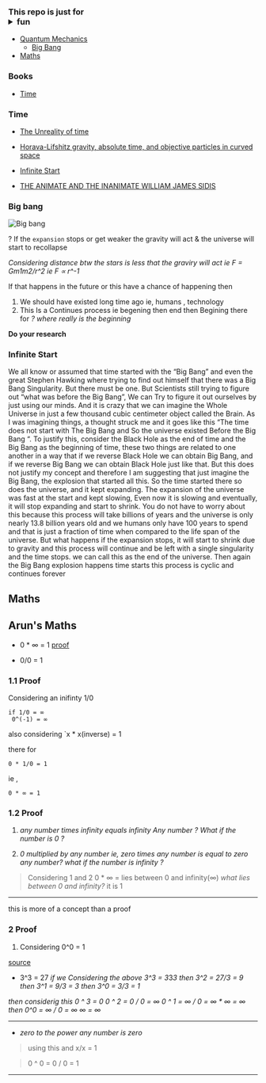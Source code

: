 <!---
<!---
# Maths

## Sine

```

sin(π*i) = i*sinh(π)

sin(-x) = -sin(x) 
```


## Complex integral

```

1.∫f(z)dz = a to b ∫ f(z(t))z'(t)dt

2.c∫f(z)dz = c1∫f(z)dz + c2∫f(z)dz 



```
2. c1 and c2 must be a smooth curve & it is used when c is not a smooth curve but it can be split into 2 `smooth` curves like rectangles sides ⌈ ≫ | & - 

-->


### This repo is just for<details> <summary> fun </summary> No i am dead serious</details> 



- [Quantum Mechanics]()
     - [Big Bang](#big-bang)
- [Maths](#maths)

### Books

- [Time](#time)


### Time

- [The Unreality of time](https://philarchive.org/archive/MCTTUO)

- [Horava-Lifshitz gravity, absolute time, and objective
particles in curved space](https://arxiv.org/pdf/0904.3412.pdf)

- [Infinite Start](#infinite-start)
- [THE ANIMATE AND THE INANIMATE WILLIAM JAMES SIDIS](https://github.com/aruncs31s/twisted-thoughts/blob/main/Books/THE%20ANIMATE%20AND%20THE%20INANIMATE%20WILLIAM%20JAMES%20SIDIS.pdf)



### Big bang


![Big bang](https://github.com/aruncs31s/twisted-thoughts/blob/main/a-diagram-illustrating-the-expansion-of-the-universe-following-the-C0DMG6.jpg?raw=true)

? If the `expansion` stops or get weaker the gravity will act & the universe will start to recollapse 

*Considering distance btw the stars is less that the graviry will act ie F = Gm1m2/r^2  ie F ∝ r^-1*

If that happens in the future or this have a chance of happening then
1. We should have existed long time ago ie, humans , technology 
2. This Is a Continues process ie begening then  end then Begining there for 
     *? where really is the beginning*
          

**Do your research**




### Infinite Start

We all know or assumed that time started with the “Big Bang” and even the great Stephen Hawking where trying to find out himself that there was a Big Bang Singularity. But there must be one. But Scientists still trying to figure out “what was before the Big Bang”, We can Try to figure it out ourselves by just using our minds.  And it is crazy that we can imagine the Whole Universe in just a few thousand cubic centimeter object called the Brain.
			As I was imagining things, a thought struck me and it goes like this “The time does not start with The Big Bang and So the universe existed Before the Big Bang “.  To justify this, consider the Black Hole as the end of time and the Big Bang as the beginning of time, these two things are related to one another in a way that if we reverse Black Hole we can obtain Big Bang, and if we reverse Big Bang we can obtain Black Hole just like that. But this does not justify my concept and therefore I am suggesting that just imagine the Big Bang, the explosion that started all this. So the time started there so does the universe, and it kept expanding. The expansion of the universe was fast at the start and kept slowing, Even now it is slowing and eventually, it will stop expanding and start to shrink. You do not have to worry about this because this process will take billions of years and the universe is only nearly 13.8 billion years old and we humans only have 100 years to spend and that is just a fraction of time when compared to the life span of the universe.
	But what happens if the expansion stops, it will start to shrink due to gravity and this process will continue and be left with a single singularity and the time stops. we can call this as the end of the universe. Then again the Big Bang explosion happens time starts this process is cyclic and continues forever

## Maths


## Arun's Maths 

- 0 * ∞ = 1 [proof](#1.1-proof)

- 0/0 = 1 


### 1.1 Proof

Considering an inifinty 1/0 

```
if 1/0 = ∞
 0^(-1) = ∞
```
also considering `x * x(inverse) = 1

there for

```
0 * 1/0 = 1 
```
ie ,

```
0 * ∞ = 1 
```

### 1.2 Proof

1. *any number times infinity equals infinity*
     *Any number ? What if the number is 0 ?*

2. *0 multiplied by any number ie, zero times any number is equal to zero*
     *any number? what if  the number is infinity ?*

> Considering 1 and 2 
> 0 * ∞ = lies between 0 and infinity(∞)
*what lies between 0 and infinity?* 
> it is 1 

---
this is more of a concept than a proof

### 2 Proof

1. Considering  0^0 = 1 

 [source](https://en.m.wikipedia.org/wiki/Zero_to_the_power_of_)

- 3^3 = 27 
*if we Considering the above
3^3 = 3*3*3
then 3^2 = 27/3 = 9 
then 3^1 = 9/3 = 3
then 3^0 = 3/3 = 1*

*then considerig this 
0 ^ 3 = 0
0 ^ 2 = 0 / 0 = ∞ 
0 ^ 1 = ∞ / 0 = ∞ * ∞ = ∞ 
then 
0^0 = ∞ / 0 = ∞ ∞ = ∞*

---

- *zero to the power any number is zero* 
>  using this and x/x = 1

> 0 ^ 0 = 0 / 0 = 1 

---





